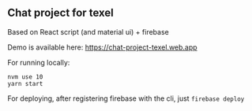 ## Chat project for texel

Based on React script (and material ui) + firebase 

Demo is available here: https://chat-project-texel.web.app

For running locally:

```
nvm use 10
yarn start
```

For deploying, after registering firebase with the cli, just ```firebase deploy```


